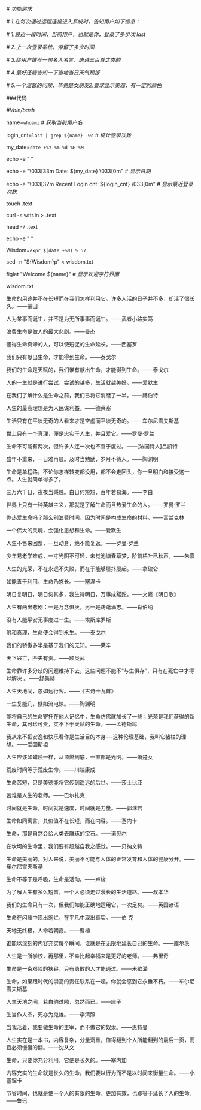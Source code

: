 

*# 功能需求*

*# 1.在每次通过远程连接进入系统时，告知用户如下信息：*

*#   1.最近一段时间，当前用户，也就是你，登录了多少次 last*

*#   2.上一次登录系统，停留了多少时间*

*#   3.给用户推荐一句名人名言，唐诗三百首之类的*

*#   4.最好还能告知一下当地当日天气预报*

*#   5.一个温馨的问候，毕竟是女朋友2.要求显示美观，有一定的颜色*







###代码

*#!/bin/bash*

name=`whoami` *# 获取当前用户名*

login_cnt=`last | grep ${name} -wc`  *# 统计登录次数*

my_date=`date +%Y-%m-%d-%H:%M`

echo -e " "

echo -e "\033[33m Date: ${my_date} \033[0m"         *# 显示日期*

echo -e "\033[32m Recent Login cnt: ${login_cnt} \033[0m"  *# 显示最近登录次数*

touch .text

curl -s wttr.in > .text 

head -7 .text

echo -e " "

Wisdom=`expr $(date +%N) % 57`

sed -n "${Wisdom}p" < wisdom.txt

figlet "Welcome  ${name}"        *# 显示欢迎字符界面*



wisdom.txt

生命的用途并不在长短而在我们怎样利用它。许多人活的日子并不多，却活了很长久。——蒙田

人为某事而诞生，并不是为无所事事而诞生。——武者小路实笃

浪费生命是做人的最大悲剧。——曼杰

懂得生命真谛的人，可以使短促的生命延长。——西塞罗

我们只有献出生命，才能得到生命。——泰戈尔

我们的生命是天赋的，我们惟有献出生命，才能得到生命。——泰戈尔

人的一生就是进行尝试，尝试的越多，生活就越美好。——爱默生

在我们了解什么是生命之前，我们已将它消磨了一半。——赫伯特

人生的最高理想是为人民谋利益。——德莱塞

生活只有在平淡无奇的人看来才是空虚而平淡无奇的。——车尔尼雪夫斯基

世上只有一个真理，便是忠实于人生，并且爱它。——罗曼·罗兰

生命不可能有两次，但许多人连一次也不善于度过。——[法国诗人]吕凯特

盛年不重来，一日难再晨。及时当勉励，岁月不待人。——陶渊明

生命是单程路，不论你怎样转变都没用，都不会走回头，你一旦明白和接受这一点。人生就简单得多了。

三万六千日，夜夜当秉烛。白日何短短，百年若易海。——李白

世界上只有一种英雄主义，那就是了解生命而且热爱生命的人。——罗曼·罗兰

你热爱生命吗？那么别浪费时间，因为时间是构成生命的材料。——富兰克林

一个伟大的灵魂，会强化思想和生命。——爱默生

人生不售来回票，一旦动身，绝不能复返。——罗曼·罗兰

少年易老学难成，一寸光阴不可轻，未觉池塘春草梦，阶前梧叶已秋声。——朱熹

人生的光荣，不在永远不失败，而在于能够屡扑屡起。——拿破仑

如能善于利用，生命乃悠长。——塞涅卡

明日复明日，明日何其多，我生待明日，万事成蹉跎。——文嘉《明日歌》

人生有两出悲剧：一是万念俱灰，另一是踌躇满志。——肖伯纳

没有人能平安无事度过一生。——埃斯库罗斯

附和真理，生命便会得到永生。——泰戈尔

我们的骄傲多半是基于我们的无知。——莱辛

天下兴亡，匹夫有责。——顾炎武

生命靠许多分歧的问题维持下去，这些问题不能不“与生俱存”，只有在死亡中才得以解决 。——舒美赫

人生天地间，忽如远行客。——《古诗十九首》

一生复能几，倏如流电惊。——陶渊明

能将自己的生命寄托在他人记忆中，生命仿佛就加长了一些；光荣是我们获得的新生命，其可珍可贵，实不下于天赋的生命。——孟德斯鸠

我从来不把安逸和快乐看作是生活目的本身---这种伦理基础，我叫它猪栏的理想。——爱因斯坦

人生应该如蜡烛一样，从顶燃到底，一直都是光明。——萧楚女

荒废时间等于荒废生命。——川端康成

生命苦短，只是美德能将它传到遥远的后世。——莎士比亚

苦难是人生的老师。——巴尔扎克

时间就是生命，时间就是速度，时间就是力量。——郭沫若

生命如同寓言，其价值不在长短，而在内容。——塞内卡

生命，那是自然会给人类去雕琢的宝石。——诺贝尔

在坎坷的生命里，我们要有超越自我之感觉。——贝纳文特

生命是美丽的，对人来说，美丽不可能与人体的正常发育和人体的健康分开。——车尔尼雪夫斯基

生命不等于是呼吸，生命是活动。——卢梭

为了解人生有多么短暂，一个人必须走过漫长的生活道路。——叔本华

我们的生命只有一次，但我们如能正确地运用它，一次足矣。——英国谚语

生命在闪耀中现出绚烂，在平凡中现出真实。——伯 克

天地无终极，人命若朝霞。——曹植

谁能以深刻的内容充实每个瞬间，谁就是在无限地延长自己的生命。——库尔茨

人生是一所学校，再那里，不幸比起幸福来是更好的老师。——弗里奇

生命是一条艰险的狭谷，只有勇敢的人才能通过。——米歇潘

生命，如果跟时代的崇高的责任联系在一起，你就会感到它永垂不朽。——车尔尼雪夫斯基

人生天地之间，若白驹过隙，忽然而已。——庄子

生当作人杰，死亦为鬼雄。——李清照

当我活着，我要做生命的主宰，而不做它的奴隶。——惠特曼

人生实在是一本书，内容复杂，分量沉重，值得翻到个人所能翻到的最后一页，而且必须慢慢的翻。——沈从文

生命，只要你充分利用，它便是长久的。——塞内加

内容充实的生命就是长久的生命。我们要以行为而不是以时间来衡量生命。——小塞涅卡

节省时间，也就是使一个人的有限的生命，更加有效，也即等于延长了人的生命。——鲁迅